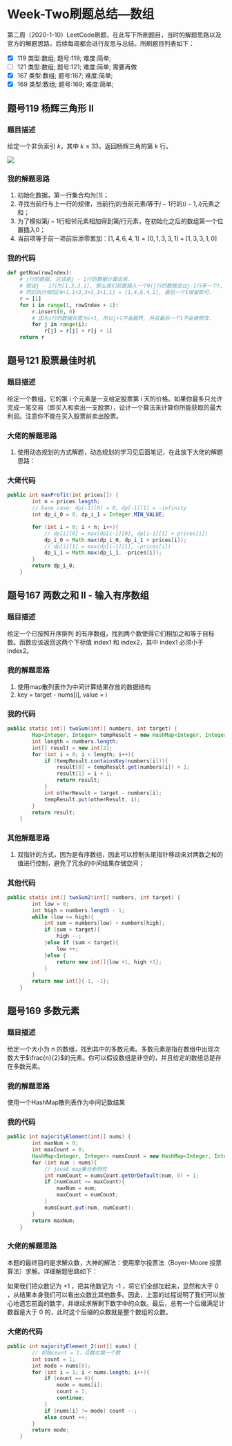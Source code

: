 # Week-Two刷题总结—数组

第二周（2020-1-10）LeetCode刷题，在此写下所刷题目，当时的解题思路以及官方的解题思路。后续每周都会进行反思与总结。所刷题目列表如下：

- [x] 119 类型:数组; 题号:119; 难度:简单;
- [ ] 121 类型:数组; 题号:121; 难度:简单; 需要再做
- [x] 167 类型:数组; 题号:167; 难度:简单;
- [x] 169 类型:数组; 题号:169; 难度:简单;

## 题号119 杨辉三角形 II

### 题目描述

给定一个非负索引 *k*，其中 *k* ≤ 33，返回杨辉三角的第 *k* 行。

![](https://upload.wikimedia.org/wikipedia/commons/0/0d/PascalTriangleAnimated2.gif)

### 我的解题思路

1. 初始化数据，第一行集合均为$[1]$；
2. 寻找当前行与上一行的规律，当前行$j$的当前元素$i$等于$j-1$行的$(i-1,i)$元素之和；
3. 为了模拟第$j-1$行相邻元素相加得到第$j$行元素，在初始化之后的数组第一个位置插入0；
4. 当前项等于前一项前后添零累加：$[1,4,6,4,1] = [0,1,3,3,1] + [1,3,3,1,0]$

### 我的代码

```python
def getRow(rowIndex):
    # j行的数据, 应该由j - 1行的数据计算出来.
    # 假设j - 1行为[1,3,3,1], 那么我们前面插入一个0(j行的数据会比j-1行多一个),
    # 然后执行相加[0+1,1+3,3+3,3+1,1] = [1,4,6,4,1], 最后一个1保留即可.
    r = [1]
    for i in range(1, rowIndex + 1):
        r.insert(0, 0)
        # 因为i行的数据长度为i+1, 所以j+1不会越界, 并且最后一个1不会被修改.
        for j in range(i):
            r[j] = r[j] + r[j + 1]
    return r
```

## 题号121 股票最佳时机

### 题目描述

给定一个数组，它的第 i 个元素是一支给定股票第 i 天的价格。如果你最多只允许完成一笔交易（即买入和卖出一支股票），设计一个算法来计算你所能获取的最大利润。注意你不能在买入股票前卖出股票。

### 大佬的解题思路

1. 使用动态规划的方式解题，动态规划的学习见后面笔记，在此放下大佬的解题思路：

	[https://leetcode-cn.com/problems/best-time-to-buy-and-sell-stock/solution/yi-ge-fang-fa-tuan-mie-6-dao-gu-piao-wen-ti-by-l-3/]:动态规划通用思路

### 大佬代码

```java
public int maxProfit(int prices[]) {
        int n = prices.length;
        // base case: dp[-1][0] = 0, dp[-1][1] = -infinity
        int dp_i_0 = 0, dp_i_1 = Integer.MIN_VALUE;

        for (int i = 0; i < n; i++){
            // dp[i][0] = max(dp[i-1][0], dp[i-1][1] + prices[i])
            dp_i_0 = Math.max(dp_i_0, dp_i_1 + prices[i]);
            // dp[i][1] = max(dp[i-1][1], -prices[i])
            dp_i_1 = Math.max(dp_i_1, -prices[i]);
        }
        return dp_i_0;
    }
```

## 题号167 两数之和 II - 输入有序数组

### 题目描述

给定一个已按照升序排列 的有序数组，找到两个数使得它们相加之和等于目标数。函数应该返回这两个下标值 index1 和 index2，其中 index1 必须小于 index2。

### 我的解题思路

1. 使用map散列表作为中间计算结果存放的数据结构
2. key = target - nums[i], value = i

### 我的代码

```java
public static int[] twoSum(int[] numbers, int target) {
        Map<Integer, Integer> tempResult = new HashMap<Integer, Integer>();
        int length = numbers.length;
        int[] result = new int[2];
        for (int i = 0; i < length; i++){
            if (tempResult.containsKey(numbers[i])){
                result[0] = tempResult.get(numbers[i]) + 1;
                result[1] = i + 1;
                return result;
            }
            int otherResult = target - numbers[i];
            tempResult.put(otherResult, i);
        }
        return result;
    }
```

### 其他解题思路

1. 双指针的方式，因为是有序数组，因此可以控制头尾指针移动来对两数之和的值进行控制，避免了冗余的中间结果存储空间；

### 其他代码

```java
public static int[] twoSum2(int[] numbers, int target) {
        int low = 0;
        int high = numbers.length - 1;
        while (low <= high){
            int sum = numbers[low] + numbers[high];
            if (sum > target){
                high --;
            }else if (sum < target){
                low ++;
            }else {
                return new int[]{low +1, high +1};
            }
        }
        return new int[]{-1, -1};
    }
```

## 题号169 多数元素

### 题目描述

给定一个大小为 n 的数组，找到其中的多数元素。多数元素是指在数组中出现次数大于$\frac{n}{2}$的元素。你可以假设数组是非空的，并且给定的数组总是存在多数元素。

### 我的解题思路

使用一个HashMap散列表作为中间记数结果

### 我的代码

```java
public int majorityElement(int[] nums) {
        int maxNum = 0;
        int maxCount = 0;
        HashMap<Integer, Integer> numsCount = new HashMap<Integer, Integer>();
        for (int num : nums){
            // java8 map集合新特性
            int numCount = numsCount.getOrDefault(num, 0) + 1;
            if (numCount >= maxCount){
                maxNum = num;
                maxCount = numCount;
            }
            numsCount.put(num, numCount);
        }
        return maxNum;
    }
```

### 大佬的解题思路

本题的最终目的是求解众数，大神的解法：使用摩尔投票法（Boyer-Moore 投票算法）求解。详细解题思路如下：

如果我们把众数记为 $+1$ ，把其他数记为 -1 ，将它们全部加起来，显然和大于 0 ，从结果本身我们可以看出众数比其他数多。因此，上面的过程说明了我们可以放心地遗忘前面的数字，并继续求解剩下数字中的众数。最后，总有一个后缀满足计数器是大于 0 的，此时这个后缀的众数就是整个数组的众数。

### 大佬的代码

```java
public int majorityElement_2(int[] nums) {
        // 初始count = 1，众数位第一个数
        int count = 1;
        int mode = nums[0];
        for (int i = 1; i < nums.length; i++){
            if (count == 0){
                mode = nums[i];
                count = 1;
                continue;
            }
            if (nums[i] != mode) count --;
            else count ++;
        }
        return mode;
    }
```

